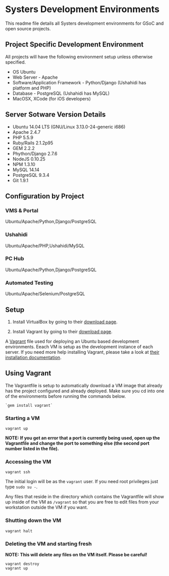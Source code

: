 Systers Development Environments
================================

This readme file details all Systers development environments for GSoC and open source projects. 

## Project Specific Development Environment
All projects will have the following environment setup unless otherwise specified.

* OS Ubuntu  
* Web Server - Apache
* Software/Application Framework - Python/Django (Ushahidi has platform and PHP)
* Database - PostgreSQL (Ushahidi has MySQL)
* MacOSX, XCode (for iOS developers)

## Server Sotware Version Details
* Ubuntu 14.04 LTS (GNU/Linux 3.13.0-24-generic i686)
* Apache 2.4.7
* PHP 5.5.9
* Ruby/Rails 2.1.2p95 
* GEM 2.2.2
* Phython/Django 2.7.6
* NodeJS 0.10.25
* NPM 1.3.10
* MySQL 14.14
* PostgreSQL 9.3.4
* Git 1.9.1

## Configuration by Project

### VMS & Portal
Ubuntu/Apache/Python,Django/PostgreSQL

### Ushahidi
Ubuntu/Apache/PHP,Ushahidi/MySQL

### PC Hub
Ubuntu/Apache/Python,Django/PostgreSQL

### Automated Testing
Ubuntu/Apache/Selenium/PostgreSQL



## Setup

1. Install VirtualBox by going to their [download
page](https://www.virtualbox.org/wiki/Downloads).

2. Install Vagrant by going to their [download page](http://www.vagrantup.com/downloads.html).

A [Vagrant](http://vagrantup.com/) file used for deploying an Ubuntu based development environments. Eeach VM is setup as the development instance of each server. If you need more help installing Vagrant, please take a look at [their
installation documentation](http://docs.vagrantup.com/v2/installation/).



## Using Vagrant

The Vagrantfile is setup to automatically download a VM image that already has the project configured and already deployed. Make sure you cd into one of the environments before running the commands below.

    `gem install vagrant`


### Starting a VM

    vagrant up

**NOTE: If you get an error that a port is currently being used, open up the Vagrantfile and change the port to something else (the second port number listed in the file).**

### Accessing the VM

    vagrant ssh

The initial login will be as the `vagrant` user. If you need root privileges just type `sudo su -`. 

Any files that reside in the directory which contains the Vagrantfile will show up inside of the VM as `/vagrant` so that you are free to edit files from your workstation outside the VM if you want.

### Shutting down the VM

    vagrant halt

### Deleting the VM and starting fresh

**NOTE: This will delete any files on the VM itself. Please be careful!**

    vagrant destroy
    vagrant up


